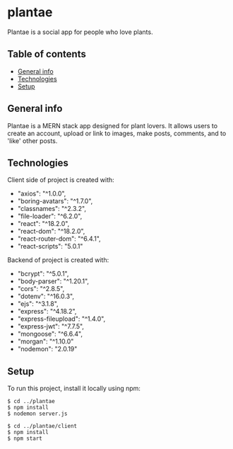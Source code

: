 # plantae
Plantae is a social app for people who love plants.

## Table of contents
* [General info](#general-info)
* [Technologies](#technologies)
* [Setup](#setup)

## General info
Plantae is a MERN stack app designed for plant lovers. It allows users to create an account, upload or link to images, make posts, comments, and to 'like' other posts. 
	
## Technologies
Client side of project is created with:
  * "axios": "^1.0.0",
  * "boring-avatars": "^1.7.0",
  * "classnames": "^2.3.2",
  * "file-loader": "^6.2.0",
  * "react": "^18.2.0",
  * "react-dom": "^18.2.0",
  * "react-router-dom": "^6.4.1",
  * "react-scripts": "5.0.1"
  
Backend of project is created with: 
  * "bcrypt": "^5.0.1",
  * "body-parser": "^1.20.1",
  * "cors": "^2.8.5",
  * "dotenv": "^16.0.3",
  * "ejs": "^3.1.8",
  * "express": "^4.18.2",
  * "express-fileupload": "^1.4.0",
  * "express-jwt": "^7.7.5",
  * "mongoose": "^6.6.4",
  * "morgan": "^1.10.0"
  * "nodemon": "2.0.19"

	
## Setup
To run this project, install it locally using npm:

```
$ cd ../plantae
$ npm install
$ nodemon server.js
```

```
$ cd ../plantae/client
$ npm install
$ npm start
```
